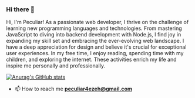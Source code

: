 ### Hi there 👋

Hi, I'm Peculiar! As a passionate web developer, I thrive on the challenge of learning new programming languages and technologies. From mastering JavaScript to diving into backend development with Node.js, I find joy in expanding my skill set and embracing the ever-evolving web landscape.
I have a deep appreciation for design and believe it's crucial for exceptional user experiences. 
In my free time, I enjoy reading, spending time with my children, and exploring the internet. These activities enrich my life and inspire me personally and professionally.

[![Anurag's GitHub stats](https://github-readme-stats.vercel.app/api?username=Peculiarguru)](https://github.com/anuraghazra/github-readme-stats)

- 📫 How to reach me **peculiar4ezeh@gmail.com**



